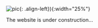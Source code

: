 ![pic](https://img2.imgtp.com/2024/01/28/aRtIJYPL.jpg){: .align-left}){:width="25%"}

The website is under construction...

